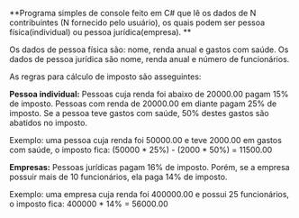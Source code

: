 **Programa simples de console feito em C# que lê os dados de N contribuintes (N fornecido pelo usuário), os quais
podem ser pessoa física(individual) ou pessoa jurídica(empresa). **

Os dados de pessoa física são: nome, renda anual e gastos com saúde. 
Os dados de pessoa jurídica são nome, renda anual e número de funcionários. 

As regras para cálculo de imposto são asseguintes:

**Pessoa individual:** Pessoas cuja renda foi abaixo de 20000.00 pagam 15% de imposto. Pessoas com
renda de 20000.00 em diante pagam 25% de imposto. Se a pessoa teve gastos com saúde, 50%
destes gastos são abatidos no imposto.

Exemplo: uma pessoa cuja renda foi 50000.00 e teve 2000.00 em gastos com saúde, o imposto
fica: (50000 * 25%) - (2000 * 50%) = 11500.00

**Empresas:** Pessoas jurídicas pagam 16% de imposto. Porém, se a empresa possuir mais de 10
funcionários, ela paga 14% de imposto.

Exemplo: uma empresa cuja renda foi 400000.00 e possui 25 funcionários, o imposto fica:
400000 * 14% = 56000.00
